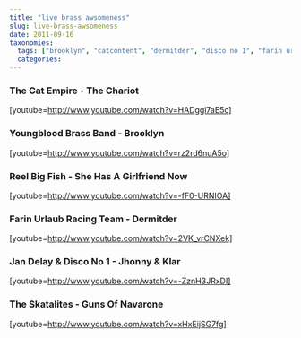 ```yaml
---
title: "live brass awsomeness"
slug: live-brass-awsomeness
date: 2011-09-16
taxonomies:
  tags: ["brooklyn", "catcontent", "dermitder", "disco no 1", "farin urlaub racing team", "guns of navarone", "jan delay", "jhonny", "klar", "Live", "reel big fish", "she has a girlfriend now", "the cat empire", "the chariot", "the skatalites", "youngblood brass band", "Youtube", "Musik"]
  categories: 
---
```


<h3>The Cat Empire - The Chariot</h3>

[youtube=http://www.youtube.com/watch?v=HADggi7aE5c]

<h3>Youngblood Brass Band - Brooklyn</h3>

[youtube=http://www.youtube.com/watch?v=rz2rd6nuA5o]

<h3>Reel Big Fish - She Has A Girlfriend Now</h3>

[youtube=http://www.youtube.com/watch?v=-fF0-URNIOA]

<h3>Farin Urlaub Racing Team - Dermitder</h3>

[youtube=http://www.youtube.com/watch?v=2VK_vrCNXek]

<h3>Jan Delay &amp; Disco No 1 - Jhonny &amp; Klar</h3>

[youtube=http://www.youtube.com/watch?v=-ZznH3JRxDI]

<h3>The Skatalites - Guns Of Navarone</h3>

[youtube=http://www.youtube.com/watch?v=xHxEijSG7fg]